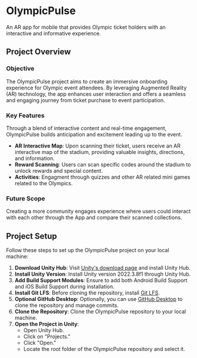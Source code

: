 # OlympicPulse
An AR app for mobile that provides Olympic ticket holders with an interactive and informative experience.

## Project Overview

### Objective
The OlympicPulse project aims to create an immersive onboarding experience for Olympic event attendees. By leveraging Augmented Reality (AR) technology, the app enhances user interaction and offers a seamless and engaging journey from ticket purchase to event participation.

### Key Features
Through a blend of interactive content and real-time engagement, OlympicPulse builds anticipation and excitement leading up to the event.

- **AR Interactive Map**: Upon scanning their ticket, users receive an AR interactive map of the stadium, providing valuable insights, directions, and information.
- **Reward Scanning**: Users can scan specific codes around the stadium to unlock rewards and special content.
- **Activities**: Engagment through quizzes and other AR related mini games related to the Olympics.

### Future Scope
Creating a more community engages experience where users could interact with each other through the App and compare their scanned collections.


## Project Setup

Follow these steps to set up the OlympicPulse project on your local machine:

1. **Download Unity Hub**: Visit [Unity's download page](https://unity.com/download) and install Unity Hub.
2. **Install Unity Version**: Install Unity version 2022.3.8f1 through Unity Hub.
3. **Add Build Support Modules**: Ensure to add both Android Build Support and iOS Build Support during installation.
4. **Install Git LFS**: Before cloning the repository, install [Git LFS](https://git-lfs.com/).
5. **Optional GitHub Desktop**: Optionally, you can use [GitHub Desktop](https://desktop.github.com/) to clone the repository and manage commits.
6. **Clone the Repository**: Clone the OlympicPulse repository to your local machine.
7. **Open the Project in Unity**:
   - Open Unity Hub.
   - Click on "Projects."
   - Click "Open."
   - Locate the root folder of the OlympicPulse repository and select it.